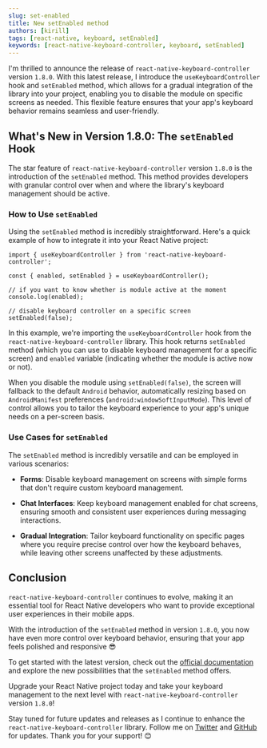 ```yaml
---
slug: set-enabled
title: New setEnabled method
authors: [kirill]
tags: [react-native, keyboard, setEnabled]
keywords: [react-native-keyboard-controller, keyboard, setEnabled]
---
```


I'm thrilled to announce the release of `react-native-keyboard-controller` version `1.8.0`. With this latest release, I introduce the `useKeyboardController` hook and `setEnabled` method, which allows for a gradual integration of the library into your project, enabling you to disable the module on specific screens as needed. This flexible feature ensures that your app's keyboard behavior remains seamless and user-friendly.

<!-- truncate -->

## What's New in Version 1.8.0: The `setEnabled` Hook

The star feature of `react-native-keyboard-controller` version `1.8.0` is the introduction of the `setEnabled` method. This method provides developers with granular control over when and where the library's keyboard management should be active.

### How to Use `setEnabled`

Using the `setEnabled` method is incredibly straightforward. Here's a quick example of how to integrate it into your React Native project:

```tsx
import { useKeyboardController } from 'react-native-keyboard-controller';

const { enabled, setEnabled } = useKeyboardController();

// if you want to know whether is module active at the moment
console.log(enabled);

// disable keyboard controller on a specific screen
setEnabled(false);
```

In this example, we're importing the `useKeyboardController` hook from the `react-native-keyboard-controller` library. This hook returns `setEnabled` method (which you can use to disable keyboard management for a specific screen) and `enabled` variable (indicating whether the module is active now or not).

When you disable the module using `setEnabled(false)`, the screen will fallback to the default `Android` behavior, automatically resizing based on `AndroidManifest` preferences (`android:windowSoftInputMode`). This level of control allows you to tailor the keyboard experience to your app's unique needs on a per-screen basis.

### Use Cases for `setEnabled`

The `setEnabled` method is incredibly versatile and can be employed in various scenarios:

- **Forms**: Disable keyboard management on screens with simple forms that don't require custom keyboard management.

- **Chat Interfaces**: Keep keyboard management enabled for chat screens, ensuring smooth and consistent user experiences during messaging interactions.

- **Gradual Integration**: Tailor keyboard functionality on specific pages where you require precise control over how the keyboard behaves, while leaving other screens unaffected by these adjustments.

## Conclusion

`react-native-keyboard-controller` continues to evolve, making it an essential tool for React Native developers who want to provide exceptional user experiences in their mobile apps.

With the introduction of the `setEnabled` method in version `1.8.0`, you now have even more control over keyboard behavior, ensuring that your app feels polished and responsive 😎

To get started with the latest version, check out the [official documentation](../) and explore the new possibilities that the `setEnabled` method offers.

Upgrade your React Native project today and take your keyboard management to the next level with `react-native-keyboard-controller` version `1.8.0`!

Stay tuned for future updates and releases as I continue to enhance the `react-native-keyboard-controller` library. Follow me on [Twitter](https://twitter.com/ziusko) and [GitHub](https://github.com/kirillzyusko) for updates. Thank you for your support! 😊
